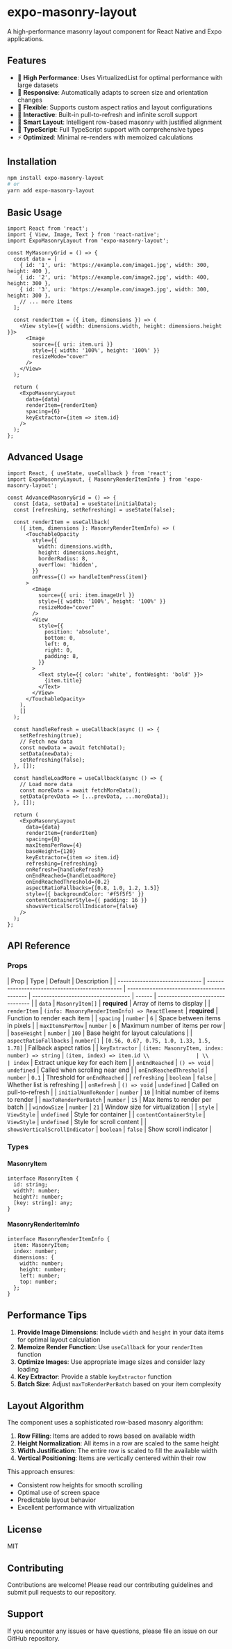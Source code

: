 # expo-masonry-layout

A high-performance masonry layout component for React Native and Expo applications.

## Features

- 🚀 **High Performance**: Uses VirtualizedList for optimal performance with large datasets
- 📱 **Responsive**: Automatically adapts to screen size and orientation changes
- 🎨 **Flexible**: Supports custom aspect ratios and layout configurations
- 🔄 **Interactive**: Built-in pull-to-refresh and infinite scroll support
- 📐 **Smart Layout**: Intelligent row-based masonry with justified alignment
- 🎯 **TypeScript**: Full TypeScript support with comprehensive types
- ⚡ **Optimized**: Minimal re-renders with memoized calculations

## Installation

```bash
npm install expo-masonry-layout
# or
yarn add expo-masonry-layout
```

## Basic Usage

```tsx
import React from 'react';
import { View, Image, Text } from 'react-native';
import ExpoMasonryLayout from 'expo-masonry-layout';

const MyMasonryGrid = () => {
  const data = [
    { id: '1', uri: 'https://example.com/image1.jpg', width: 300, height: 400 },
    { id: '2', uri: 'https://example.com/image2.jpg', width: 400, height: 300 },
    { id: '3', uri: 'https://example.com/image3.jpg', width: 300, height: 300 },
    // ... more items
  ];

  const renderItem = ({ item, dimensions }) => (
    <View style={{ width: dimensions.width, height: dimensions.height }}>
      <Image
        source={{ uri: item.uri }}
        style={{ width: '100%', height: '100%' }}
        resizeMode="cover"
      />
    </View>
  );

  return (
    <ExpoMasonryLayout
      data={data}
      renderItem={renderItem}
      spacing={6}
      keyExtractor={item => item.id}
    />
  );
};
```

## Advanced Usage

```tsx
import React, { useState, useCallback } from 'react';
import ExpoMasonryLayout, { MasonryRenderItemInfo } from 'expo-masonry-layout';

const AdvancedMasonryGrid = () => {
  const [data, setData] = useState(initialData);
  const [refreshing, setRefreshing] = useState(false);

  const renderItem = useCallback(
    ({ item, dimensions }: MasonryRenderItemInfo) => (
      <TouchableOpacity
        style={{
          width: dimensions.width,
          height: dimensions.height,
          borderRadius: 8,
          overflow: 'hidden',
        }}
        onPress={() => handleItemPress(item)}
      >
        <Image
          source={{ uri: item.imageUrl }}
          style={{ width: '100%', height: '100%' }}
          resizeMode="cover"
        />
        <View
          style={{
            position: 'absolute',
            bottom: 0,
            left: 0,
            right: 0,
            padding: 8,
          }}
        >
          <Text style={{ color: 'white', fontWeight: 'bold' }}>
            {item.title}
          </Text>
        </View>
      </TouchableOpacity>
    ),
    []
  );

  const handleRefresh = useCallback(async () => {
    setRefreshing(true);
    // Fetch new data
    const newData = await fetchData();
    setData(newData);
    setRefreshing(false);
  }, []);

  const handleLoadMore = useCallback(async () => {
    // Load more data
    const moreData = await fetchMoreData();
    setData(prevData => [...prevData, ...moreData]);
  }, []);

  return (
    <ExpoMasonryLayout
      data={data}
      renderItem={renderItem}
      spacing={8}
      maxItemsPerRow={4}
      baseHeight={120}
      keyExtractor={item => item.id}
      refreshing={refreshing}
      onRefresh={handleRefresh}
      onEndReached={handleLoadMore}
      onEndReachedThreshold={0.2}
      aspectRatioFallbacks={[0.8, 1.0, 1.2, 1.5]}
      style={{ backgroundColor: '#f5f5f5' }}
      contentContainerStyle={{ padding: 16 }}
      showsVerticalScrollIndicator={false}
    />
  );
};
```

## API Reference

### Props

| Prop                           | Type                                            | Default                                    | Description                         |
| ------------------------------ | ----------------------------------------------- | ------------------------------------------ | ----------------------------------- | ------ | -------------------------------- |
| `data`                         | `MasonryItem[]`                                 | **required**                               | Array of items to display           |
| `renderItem`                   | `(info: MasonryRenderItemInfo) => ReactElement` | **required**                               | Function to render each item        |
| `spacing`                      | `number`                                        | `6`                                        | Space between items in pixels       |
| `maxItemsPerRow`               | `number`                                        | `6`                                        | Maximum number of items per row     |
| `baseHeight`                   | `number`                                        | `100`                                      | Base height for layout calculations |
| `aspectRatioFallbacks`         | `number[]`                                      | `[0.56, 0.67, 0.75, 1.0, 1.33, 1.5, 1.78]` | Fallback aspect ratios              |
| `keyExtractor`                 | `(item: MasonryItem, index: number) => string`  | `(item, index) => item.id \\               | \\                                  | index` | Extract unique key for each item |
| `onEndReached`                 | `() => void`                                    | `undefined`                                | Called when scrolling near end      |
| `onEndReachedThreshold`        | `number`                                        | `0.1`                                      | Threshold for `onEndReached`        |
| `refreshing`                   | `boolean`                                       | `false`                                    | Whether list is refreshing          |
| `onRefresh`                    | `() => void`                                    | `undefined`                                | Called on pull-to-refresh           |
| `initialNumToRender`           | `number`                                        | `10`                                       | Initial number of items to render   |
| `maxToRenderPerBatch`          | `number`                                        | `15`                                       | Max items to render per batch       |
| `windowSize`                   | `number`                                        | `21`                                       | Window size for virtualization      |
| `style`                        | `ViewStyle`                                     | `undefined`                                | Style for container                 |
| `contentContainerStyle`        | `ViewStyle`                                     | `undefined`                                | Style for scroll content            |
| `showsVerticalScrollIndicator` | `boolean`                                       | `false`                                    | Show scroll indicator               |

### Types

#### MasonryItem

```tsx
interface MasonryItem {
  id: string;
  width?: number;
  height?: number;
  [key: string]: any;
}
```

#### MasonryRenderItemInfo

```tsx
interface MasonryRenderItemInfo {
  item: MasonryItem;
  index: number;
  dimensions: {
    width: number;
    height: number;
    left: number;
    top: number;
  };
}
```

## Performance Tips

1. **Provide Image Dimensions**: Include `width` and `height` in your data items for optimal layout calculation
2. **Memoize Render Function**: Use `useCallback` for your `renderItem` function
3. **Optimize Images**: Use appropriate image sizes and consider lazy loading
4. **Key Extractor**: Provide a stable `keyExtractor` function
5. **Batch Size**: Adjust `maxToRenderPerBatch` based on your item complexity

## Layout Algorithm

The component uses a sophisticated row-based masonry algorithm:

1. **Row Filling**: Items are added to rows based on available width
2. **Height Normalization**: All items in a row are scaled to the same height
3. **Width Justification**: The entire row is scaled to fill the available width
4. **Vertical Positioning**: Items are vertically centered within their row

This approach ensures:

- Consistent row heights for smooth scrolling
- Optimal use of screen space
- Predictable layout behavior
- Excellent performance with virtualization

## License

MIT

## Contributing

Contributions are welcome! Please read our contributing guidelines and submit pull requests to our repository.

## Support

If you encounter any issues or have questions, please file an issue on our GitHub repository.
